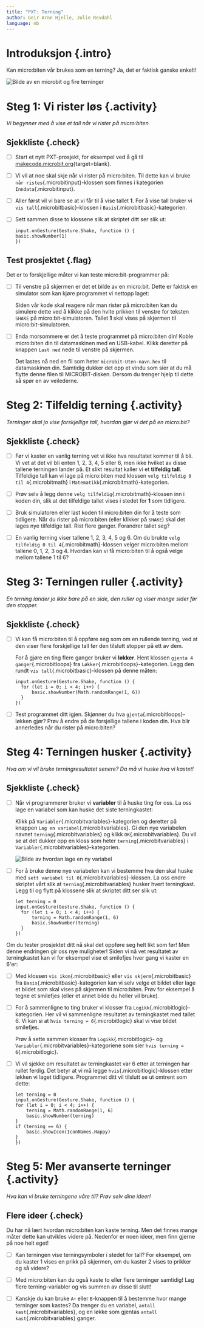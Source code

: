 ```yaml
---
title: "PXT: Terning"
author: Geir Arne Hjelle, Julie Revdahl
language: nb
---
```



# Introduksjon {.intro}

Kan micro:biten vår brukes som en terning? Ja, det er faktisk ganske enkelt!

![Bilde av en microbit og fire terninger](terning.jpg)


# Steg 1: Vi rister løs {.activity}

*Vi begynner med å vise et tall når vi rister på micro:biten.*

## Sjekkliste {.check}

- [ ] Start et nytt PXT-prosjekt, for eksempel ved å gå til
  [makecode.microbit.org](https://makecode.microbit.org/?lang=no){target=blank}.

- [ ] Vi vil at noe skal skje når vi rister på micro:biten. Til dette kan vi
  bruke `når ristes`{.microbitinput}-klossen som finnes i kategorien `Inndata`{.microbitinput}.

- [ ] Aller først vil vi bare se at vi får til å vise tallet __1__. For å vise
  tall bruker vi `vis tall`{.microbitbasic}-klossen i `Basis`{.microbitbasic}-kategorien.

- [ ] Sett sammen disse to klossene slik at skriptet ditt ser slik ut:

    ```microbit
    input.onGesture(Gesture.Shake, function () {
    basic.showNumber(1)
    })
    ```

## Test prosjektet {.flag}

Det er to forskjellige måter vi kan teste micro:bit-programmer på:

- [ ] Til venstre på skjermen er det et bilde av en micro:bit. Dette er faktisk
  en simulator som kan kjøre programmet vi nettopp laget:

  Siden vår kode skal reagere når man rister på micro:biten kan du simulere
  dette ved å klikke på den hvite prikken til venstre for teksten `SHAKE` på
  micro:bit-simulatoren. Tallet __1__ skal vises på skjermen til
  micro:bit-simulatoren.

- [ ] Enda morsommere er det å teste programmet på micro:biten din! Koble
  micro:biten din til datamaskinen med en USB-kabel. Klikk deretter på knappen
  `Last ned` nede til venstre på skjermen.

  Det lastes nå ned en fil som heter `microbit-Uten-navn.hex` til datamaskinen
  din. Samtidig dukker det opp et vindu som sier at du må flytte denne filen til
  MICROBIT-disken. Dersom du trenger hjelp til dette så spør en av veilederne.


# Steg 2: Tilfeldig terning {.activity}

*Terninger skal jo vise forskjellige tall, hvordan gjør vi det på en micro:bit?*

## Sjekkliste {.check}

- [ ] Før vi kaster en vanlig terning vet vi ikke hva resultatet kommer til å
  bli. Vi vet at det vil bli enten 1, 2, 3, 4, 5 eller 6, men ikke hvilket av
  disse tallene terningen lander på. Et slikt resultat kaller vi et __tilfeldig
  tall__. Tilfeldige tall kan vi lage på micro:biten med klossen `velg tilfeldig
  0 til 4`{.microbitmath} i `Matematikk`{.microbitmath}-kategorien.

- [ ] Prøv selv å legg denne `velg tilfeldig`{.microbitmath}-klossen inn i koden
din, slik at det tilfeldige tallet vises i stedet for __1__ som tidligere.

- [ ] Bruk simulatoren eller last koden til micro:biten din for å teste som
  tidligere. Når du rister på micro:biten (eller klikker på `SHAKE`) skal det
  lages nye tilfeldige tall. Rist flere ganger. Forandrer tallet seg?

- [ ] En vanlig terning viser tallene 1, 2, 3, 4, 5 og 6. Om du brukte
  `velg tilfeldig 0 til 4`{.microbitmath}-klossen velger micro:biten mellom
  tallene 0, 1, 2, 3 og 4. Hvordan kan vi få micro:biten til å også velge mellom
  tallene 1 til 6?


# Steg 3: Terningen ruller {.activity}

*En terning lander jo ikke bare på en side, den ruller og viser mange sider før
den stopper.*

## Sjekkliste {.check}

- [ ] Vi kan få micro:biten til å oppføre seg som om en rullende terning, ved at
  den viser flere forskjellige tall før den tilslutt stopper på ett av dem.

  For å gjøre en ting flere ganger bruker vi __løkker__. Hent klossen `gjenta 4
  ganger`{.microbitloops} fra `Løkker`{.microbitloops}-kategorien. Legg den rundt
  `vis tall`{.microbitbasic}-klossen på denne måten:

  ```microbit
  input.onGesture(Gesture.Shake, function () {
    for (let i = 0; i < 4; i++) {
        basic.showNumber(Math.randomRange(1, 6))
    }
  })
  ```

- [ ] Test programmet ditt igjen. Skjønner du hva `gjenta`{.microbitloops}-løkken
gjør? Prøv å endre på de forsjellige tallene i koden din. Hva blir annerledes
når du rister på micro:biten?


# Steg 4: Terningen husker {.activity}

*Hva om vi vil bruke terningresultatet senere? Da må vi huske hva vi kastet!*

## Sjekkliste {.check}

- [ ] Når vi programmerer bruker vi __variabler__ til å huske ting for oss. La
  oss lage en variabel som kan huske det siste terningkastet:

  Klikk på `Variabler`{.microbitvariables}-kategorien og deretter på knappen
  `Lag en variabel`{.microbitvariables}. Gi den nye variabelen navnet `terning`{.microbitvariables}
  og klikk `OK`{.microbitvariables}. Du vil se at det dukker opp en kloss som
  heter `terning`{.microbitvariables} i `Variabler`{.microbitvariables}-kategorien.

  ![Bilde av hvordan lage en ny variabel](variabel_terning.png)

- [ ] For å bruke denne nye variabelen kan vi bestemme hva den skal huske med
  `sett variabel til 0`{.microbitvariables}-klossen. La oss endre skriptet vårt
  slik at `terning`{.microbitvariables} husker hvert terningkast. Legg til og
  flytt på klossene slik at skriptet ditt ser slik ut:

  ```microbit
  let terning = 0
  input.onGesture(Gesture.Shake, function () {
    for (let i = 0; i < 4; i++) {
        terning = Math.randomRange(1, 6)
        basic.showNumber(terning)
    }
  })
  ```

Om du tester prosjektet ditt nå skal det oppføre seg helt likt som før! Men
denne endringen gir oss nye muligheter! Siden vi nå vet resultatet av
terningkastet kan vi for eksempel vise et smilefjes hver gang vi kaster en 6'er:

- [ ] Med klossen `vis ikon`{.microbitbasic} eller `vis skjerm`{.microbitbasic}
fra `Basis`{.microbitbasic}-kategorien kan vi selv velge et bildet eller lage et
bildet som skal vises på skjermen til micro:biten. Prøv for eksempel å tegne et
smilefjes (eller et annet bilde du heller vil bruke).

- [ ] For å sammenligne to ting bruker vi klosser fra `Logikk`{.microbitlogic}-kategorien.
Her vil vi sammenligne resultatet av terningkastet med tallet 6. Vi kan si at
`hvis terning = 6`{.microbitlogic} skal vi vise bildet smilefjes.

  Prøv å sette sammen klosser fra `Logikk`{.microbitlogic}- og `Variabler`{.microbitvariables}-kategoriene
  som sier `hvis terning = 6`{.microbitlogic}.

- [ ] Vi vil sjekke om resultatet av terningkastet var 6 etter at terningen har
  rullet ferdig. Det betyr at vi må legge `hvis`{.microbitlogic}-klossen etter
  løkken vi laget tidligere. Programmet ditt vil tilslutt se ut omtrent som dette:

    ```microbit
    let terning = 0
    input.onGesture(Gesture.Shake, function () {
    for (let i = 0; i < 4; i++) {
        terning = Math.randomRange(1, 6)
        basic.showNumber(terning)
    }
    if (terning == 6) {
        basic.showIcon(IconNames.Happy)
    }
  })
  ```

# Steg 5: Mer avanserte terninger {.activity}

*Hva kan vi bruke terningene våre til? Prøv selv dine ideer!*

## Flere ideer {.check}

Du har nå lært hvordan micro:biten kan kaste terning. Men det finnes mange måter
dette kan utvikles videre på. Nedenfor er noen ideer, men finn gjerne på noe
helt eget!

- [ ] Kan terningen vise terningsymboler i stedet for tall? For eksempel, om du
  kaster 1 vises en prikk på skjermen, om du kaster 2 vises to prikker og så
  videre?

- [ ] Med micro:biten kan du også kaste to eller flere terninger samtidig! Lag
  flere terning-variabler og vis summen av disse til slutt!

- [ ] Kanskje du kan bruke `A`- eller `B`-knappen til å bestemme hvor mange
  terninger som kastes? Da trenger du en variabel, `antall kast`{.microbitvariables},
  og en løkke som gjentas `antall kast`{.microbitvariables} ganger.
